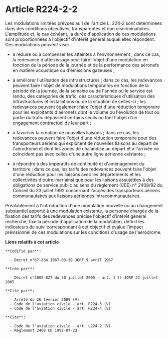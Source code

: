 # Article R224-2-2

Les modulations limitées prévues au I de l'article L. 224-2 sont déterminées dans des conditions objectives, transparentes et
non discriminatoires. L'amplitude et, le cas échéant, la durée d'application de ces modulations sont proportionnées à
l'objectif d'intérêt général auquel elles répondent. Ces modulations peuvent viser :

- à réduire ou à compenser les atteintes à l'environnement ; dans ce cas, la redevance d'atterrissage peut faire l'objet
d'une modulation en fonction de la période de la journée et de la performance des aéronefs en matière acoustique ou
d'émissions gazeuses ;

- à améliorer l'utilisation des infrastructures ; dans ce cas, les redevances peuvent faire l'objet de modulations
temporaires en fonction de la période de la journée, de la semaine ou de l'année où le service est rendu, des catégories de
trafic, des caractéristiques d'utilisation des infrastructures et installations ou de la situation de celles-ci ; les
redevances peuvent également faire l'objet d'une réduction temporaire pour les exploitants d'aéronefs dont le volume ou
l'évolution de tout ou partie du trafic dépassent certains seuils ou font l'objet d'un engagement contractuel de leur part ;

- à favoriser la création de nouvelles liaisons ; dans ce cas, les redevances peuvent faire l'objet d'une réduction
temporaire pour des transporteurs aériens qui exploitent de nouvelles liaisons au départ de l'aérodrome et dont les zones de
chalandise au départ et à l'arrivée ne coïncident pas avec celles d'une autre ligne aérienne existante ;

- à répondre à des impératifs de continuité et d'aménagement du territoire ; dans ce cas, les tarifs des redevances peuvent
faire l'objet d'une réduction pour les liaisons avec les départements et les collectivités d'outre-mer ainsi que pour les
liaisons assujetties à des obligations de service public au sens du règlement (CEE) n° 2408/92 du Conseil du 23 juillet 1992
concernant l'accès des transporteurs aériens communautaires aux liaisons aériennes intracommunautaires.

Préalablement à l'introduction d'une modulation nouvelle ou au changement substantiel apporté à une modulation existante, la
personne chargée de la fixation des tarifs des redevances précise l'objectif d'intérêt général recherché, fixe la période
d'application de la modulation, définit les indicateurs de suivi correspondant à cet objectif et évalue l'impact prévisionnel
de ces modulations sur les conditions d'usage de l'aérodrome.

**Liens relatifs à cet article**

	**Codifié par**:

	  - Décret n°67-334 1967-03-30 JORF 9 avril 1967

	**Créé par**:

	  - Décret n°2005-827 du 20 juillet 2005 - art. 1 () JORF 22 juillet 2005

	**Cité par**:

	  - Arrêté du 26 février 2009 (V)
	  - Code de l'aviation civile - art. R224-3 (V)
	  - Code de l'aviation civile - art. R224-4 (V)

	**Cite**:

	  - Code de l'aviation civile - art. L224-2 (V)
	  - Règlement 2408 CE 1992-07-23

